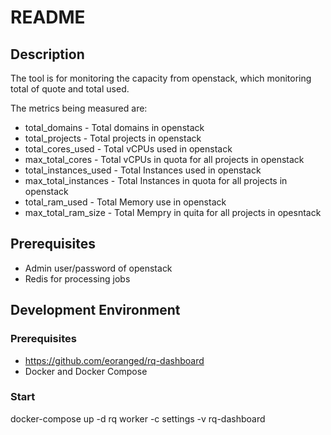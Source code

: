 # README

## Description

The tool is for monitoring the capacity from openstack, which monitoring total of quote and total used.

The metrics being measured are:

* total_domains - Total domains in openstack
* total_projects - Total projects in openstack
* total_cores_used - Total vCPUs used in openstack
* max_total_cores - Total vCPUs in quota for all projects in openstack
* total_instances_used - Total Instances used in openstack
* max_total_instances - Total Instances in quota for all projects in openstack
* total_ram_used - Total Memory use in openstack
* max_total_ram_size - Total Mempry in quita for all projects in opesntack


## Prerequisites

* Admin user/password of openstack
* Redis for processing jobs


## Development Environment

### Prerequisites

* https://github.com/eoranged/rq-dashboard
* Docker and Docker Compose


### Start

docker-compose up -d
rq worker -c settings -v
rq-dashboard





